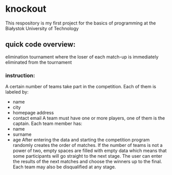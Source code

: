 # knockout
 This respository is my first project for the basics of programming at the Białystok University of Technology
## quick code overview: 
 elimination tournament where the loser of each match-up is immediately eliminated from the tournament
### instruction: 
 A certain number of teams take part in the competition. 
 Each of them is labeled by: 
 * name
 * city
 * homepage address
 * contact email
 A team must have one or more players, one of them is the captain.
 Each team member has:
 * name  
 * surname  
 * age
 After entering the data and starting the competition program randomly creates the order of matches.
 If the number of teams is not a power of two, empty spaces are filled with empty data which means that some participants will go straight to the next stage.
 The user can enter the results of the next matches and choose the winners up to the final.
 Each team may also be disqualified at any stage.




